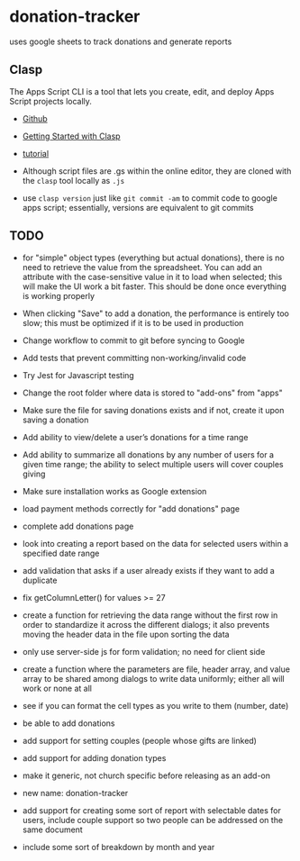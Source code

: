 # donation-tracker

uses google sheets to track donations and generate reports

## Clasp
The Apps Script CLI is a tool that lets you create, edit, and deploy Apps Script
projects locally.

-   [Github](https://github.com/google/clasp)
-   [Getting Started with Clasp](https://developers.google.com/apps-script/guides/clasp)
-   [tutorial](https://codelabs.developers.google.com/codelabs/clasp)

-   Although script files are .gs within the online editor, they are cloned with
the `clasp` tool locally as `.js`
-   use `clasp version` just like `git commit -am` to commit code to google apps
script; essentially, versions are equivalent to git commits



## TODO
-   for "simple" object types (everything but actual donations), there is no
need to retrieve the value from the spreadsheet. You can add an attribute with
the case-sensitive value in it to load when selected; this will make the UI
work a bit faster. This should be done once everything is working properly
-   When clicking "Save" to add a donation, the performance is entirely too slow;
this must be optimized if it is to be used in production
-   Change workflow to commit to git before syncing to Google
-   Add tests that prevent committing non-working/invalid code
-   Try Jest for Javascript testing
-   Change the root folder where data is stored to "add-ons" from "apps"
-   Make sure the file for saving donations exists and if not, create it upon
saving a donation
-   Add ability to view/delete a user’s donations for a time range
-   Add ability to summarize all donations by any number of users for a given
time range; the ability to select multiple users will cover couples giving
-   Make sure installation works as Google extension
-   load payment methods correctly for "add donations" page
-   complete add donations page
-   look into creating a report based on the data for selected users within
a specified date range

-   add validation that asks if a user already exists if they want to add a duplicate
-   fix getColumnLetter() for values >= 27
-   create a function for retrieving the data range without the first row
in order to standardize it across the different dialogs; it also
prevents moving the header data in the file upon sorting the data
-   only use server-side js for form validation; no need for client side
-   create a function where the parameters are
file, header array, and value array to be shared among dialogs to
write data uniformly; either all will work or none at all
-   see if you can format the cell types as you write to them (number, date)
-   be able to add donations
-   add support for setting couples (people whose gifts are linked)
-   add support for adding donation types
-   make it generic, not church specific before releasing as an add-on
-   new name: donation-tracker
-   add support for creating some sort of report with selectable dates for users,
include couple support so two people can be addressed on the same document
-   include some sort of breakdown by month and year
